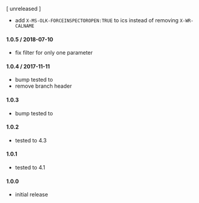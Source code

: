 [ unreleased ]
* add `X-MS-OLK-FORCEINSPECTOROPEN:TRUE` to ics instead of removing `X-WR-CALNAME`

#### 1.0.5 / 2018-07-10
* fix filter for only one parameter

#### 1.0.4 / 2017-11-11
* bump tested to
* remove branch header

#### 1.0.3
* bump tested to

#### 1.0.2
* tested to 4.3

#### 1.0.1
* tested to 4.1

#### 1.0.0
* initial release
